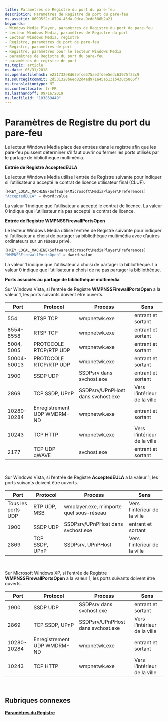```yaml
---
title: Paramètres de Registre du port du pare-feu
description: Paramètres de Registre du port du pare-feu
ms.assetid: 86995f2c-8794-45da-9dca-9cdd388b2a21
keywords:
- Windows Media Player, paramètres de Registre du port de pare-feu
- Lecteur Windows Media, paramètres de Registre du port
- Lecteur Windows Media, registre
- Registre, paramètres de port de pare-feu
- Registre, paramètres de port
- Registre, paramètres pour le lecteur Windows Media
- paramètres de Registre du port du pare-feu
- paramètres du registre de port
ms.topic: article
ms.date: 05/31/2018
ms.openlocfilehash: e231732e8d62efce575ae3fdee5edc63975f23c9
ms.sourcegitcommit: 2d531328b6ed82d4ad971a45a5131b430c5866f7
ms.translationtype: MT
ms.contentlocale: fr-FR
ms.lasthandoff: 09/16/2019
ms.locfileid: "103839449"
---
```

# <a name="firewall-port-registry-settings"></a>Paramètres de Registre du port du pare-feu

Le lecteur Windows Media place des entrées dans le registre afin que les pare-feu puissent déterminer s’il faut ouvrir ou fermer les ports utilisés par le partage de bibliothèque multimédia.

**Entrée de Registre AcceptedEULA**

Le lecteur Windows Media utilise l’entrée de Registre suivante pour indiquer si l’utilisateur a accepté le contrat de licence utilisateur final (CLUF).


```C++
[HKEY_LOCAL_MACHINE\Software\Microsoft\MediaPlayer\Preferences]
"AcceptedEULA" = dword:value
```



La valeur 1 indique que l’utilisateur a accepté le contrat de licence. La valeur 0 indique que l’utilisateur n’a pas accepté le contrat de licence.

**Entrée de Registre WMPNSSFirewallPortsOpen**

Le lecteur Windows Media utilise l’entrée de Registre suivante pour indiquer si l’utilisateur a choisi de partager sa bibliothèque multimédia avec d’autres ordinateurs sur un réseau privé.


```C++
[HKEY_LOCAL_MACHINE\Software\Microsoft\MediaPlayer\Preferences]
"WMPNSSFirewallPortsOpen" = dword:value
```



La valeur 1 indique que l’utilisateur a choisi de partager la bibliothèque. La valeur 0 indique que l’utilisateur a choisi de ne pas partager la bibliothèque.

**Ports associés au partage de bibliothèque multimédia**

Sur Windows Vista, si l’entrée de Registre **WMPNSSFirewallPortsOpen** a la valeur 1, les ports suivants doivent être ouverts.



| Port          | Protocol                  | Process                         | Sens            |
|---------------|---------------------------|---------------------------------|----------------------|
| 554           | RTSP TCP                  | wmpnetwk.exe                    | entrant et sortant |
| 8554-8558   | RTSP TCP                  | wmpnetwk.exe                    | entrant et sortant |
| 5004, 5005    | PROTOCOLE RTCP/RTP UDP              | wmpnetwk.exe                    | entrant et sortant |
| 50004-50013 | PROTOCOLE RTCP/RTP UDP              | wmpnetwk.exe                    | entrant et sortant |
| 1900          | SSDP UDP                  | SSDPsrv dans svchost.exe          | entrant et sortant |
| 2869          | TCP SSDP, UPnP            | SSDPsrv/UPnPHost dans svchost.exe | Vers l’intérieur de la ville              |
| 10280-10284 | Enregistrement UDP WMDRM-ND | wmpnetwk.exe                    | entrant et sortant |
| 10243         | TCP HTTP                  | wmpnetwk.exe                    | Vers l’intérieur de la ville              |
| 2177          | TCP UDP qWAVE             | svchost.exe                     | entrant et sortant |



 

Sur Windows Vista, si l’entrée de Registre **AcceptedEULA** a la valeur 1, les ports suivants doivent être ouverts.



| Port          | Protocol       | Process                         | Sens            |
|---------------|----------------|---------------------------------|----------------------|
| Tous les ports UDP | RTP UDP, MSB   | wmplayer.exe, n’importe quel sous-réseau        | Vers l’intérieur de la ville              |
| 1900          | SSDP UDP       | SSDPsrv/UPnPHost dans svchost.exe | entrant et sortant |
| 2869          | TCP SSDP, UPnP | SSDPsrv, UPnPHost               | Vers l’intérieur de la ville              |



 

Sur Microsoft Windows XP, si l’entrée de Registre **WMPNSSFirewallPortsOpen** a la valeur 1, les ports suivants doivent être ouverts.



| Port          | Protocol                  | Process                         | Sens            |
|---------------|---------------------------|---------------------------------|----------------------|
| 1900          | SSDP UDP                  | SSDPsrv dans svchost.exe          | entrant et sortant |
| 2869          | TCP SSDP, UPnP            | SSDPsrv/UPnPHost dans svchost.exe | Vers l’intérieur de la ville              |
| 10280-10284 | Enregistrement UDP WMDRM-ND | wmpnetwk.exe                    | entrant et sortant |
| 10243         | TCP HTTP                  | wmpnetwk.exe                    | Vers l’intérieur de la ville              |



 

## <a name="related-topics"></a>Rubriques connexes

<dl> <dt>

[**Paramètres du Registre**](registry-settings.md)
</dt> </dl>

 

 




